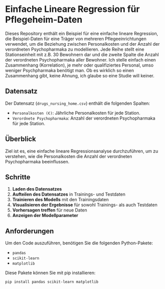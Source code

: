 # Einfache Lineare Regression für Pflegeheim-Daten

Dieses Repository enthält ein Beispiel für eine einfache lineare Regression, die Beispiel-Daten für eine Träger von mehreren Pflegeeinrichtungen verwendet, um die Beziehung zwischen Personalkosten und der Anzahl der verordneten Psychopharmaka zu modellieren.
Jede Reihe stellt eine Stationseinheit mit z.B. 30 Bewohnern dar und die zweite Spalte die Anzahl der verordneten Psychopharmaka aller Bewohner. Ich stelle einfach einen Zusammenhang (Korrelation), je mehr oder qualifiziertes Personal, umso weniger Psychpharmaka benötigt man. Ob es wirklich so einen Zusammenhang gibt, keine Ahnung, ich glaube so eine Studie will keiner.

## Datensatz

Der Datensatz (`drugs_nursing_home.csv`) enthält die folgenden Spalten:
- `Personalkosten (€)`: Jährliche Personalkosten für jede Station.
- `Verordnete Psychopharmaka`: Anzahl der verordneten Psychopharmaka für jede Station.

## Überblick

Ziel ist es, eine einfache lineare Regressionsanalyse durchzuführen, um zu verstehen, wie die Personalkosten die Anzahl der verordneten Psychopharmaka beeinflussen.

## Schritte

1. **Laden des Datensatzes**
2. **Aufteilen des Datensatzes** in Trainings- und Testdaten
3. **Trainieren des Modells** mit den Trainingsdaten
4. **Visualisieren der Ergebnisse** für sowohl Trainings- als auch Testdaten
5. **Vorhersagen treffen** für neue Daten
6. **Anzeigen der Modellparameter**

## Anforderungen

Um den Code auszuführen, benötigen Sie die folgenden Python-Pakete:
- `pandas`
- `scikit-learn`
- `matplotlib`

Diese Pakete können Sie mit pip installieren:
```bash
pip install pandas scikit-learn matplotlib